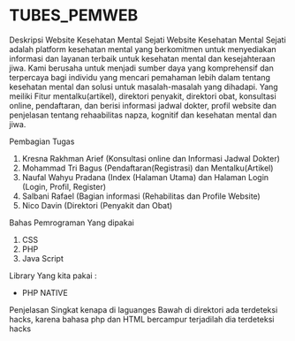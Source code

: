 # TUBES_PEMWEB

Deskripsi Website Kesehatan Mental Sejati
Website Kesehatan Mental Sejati adalah platform kesehatan mental yang berkomitmen untuk menyediakan informasi dan layanan terbaik untuk kesehatan mental dan kesejahteraan jiwa. Kami berusaha untuk menjadi sumber daya yang komprehensif dan terpercaya bagi individu yang mencari pemahaman lebih dalam tentang kesehatan mental dan solusi untuk masalah-masalah yang dihadapi. Yang meiliki Fitur mentalku(artikel), direktori penyakit, direktori obat, konsultasi online, pendaftaran, dan berisi informasi jadwal dokter, profil website dan penjelasan tentang rehaabilitas napza, kognitif dan kesehatan mental dan jiwa.

Pembagian Tugas
1. Kresna Rakhman Arief (Konsultasi online dan Informasi Jadwal Dokter)
2. Mohammad Tri Bagus	(Pendaftaran(Registrasi) dan Mentalku(Artikel)
3. Naufal Wahyu Pradana (Index (Halaman Utama) dan Halaman Login (Login, Profil, Register) 
4. Salbani Rafael       (Bagian informasi (Rehabilitas dan Profile Website)
5. Nico Davin 		(Direktori (Penyakit dan Obat)

Bahas Pemrograman Yang dipakai 
1. CSS
2. PHP
3. Java Script

Library Yang kita pakai : 
- PHP NATIVE

Penjelasan Singkat kenapa di laguanges Bawah di direktori ada terdeteksi hacks, karena bahasa php dan HTML bercampur terjadilah dia terdeteksi hacks
